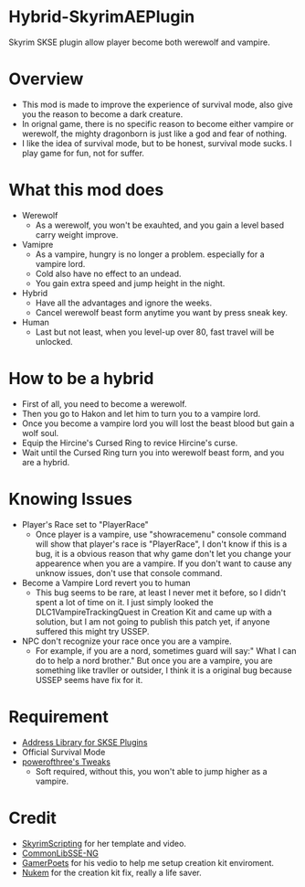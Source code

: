 # Hybrid-SkyrimAEPlugin
Skyrim SKSE plugin allow player become both werewolf and vampire.
# Overview
- This mod is made to improve the experience of survival mode, also give you the reason to become a dark creature.
- In orignal game, there is no specific reason to become either vampire or werewolf, the mighty dragonborn is just like a god and fear of nothing.
- I like the idea of survival mode, but to be honest, survival mode sucks. I play game for fun, not for suffer.
# What this mod does
- Werewolf
  * As a werewolf, you won't be exauhted, and you gain a level based carry weight improve.
- Vamipre
  * As a vampire, hungry is no longer a problem. especially for a vampire lord.
  * Cold also have no effect to an undead.
  * You gain extra speed and jump height in the night.
- Hybrid
  * Have all the advantages and ignore the weeks.
  * Cancel werewolf beast form anytime you want by press sneak key.
- Human
  * Last but not least, when you level-up over 80, fast travel will be unlocked.
# How to be a hybrid
- First of all, you need to become a werewolf.
- Then you go to Hakon and let him to turn you to a vampire lord.
- Once you become a vampire lord you will lost the beast blood but gain a wolf soul.
- Equip the Hircine's Cursed Ring to revice Hircine's curse.
- Wait until the Cursed Ring turn you into werewolf beast form, and you are a hybrid.
# Knowing Issues
- Player's Race set to "PlayerRace"
  * Once player is a vampire, use "showracemenu" console command will show that player's race is "PlayerRace", I don't know if this is a bug, it is a obvious reason that why game don't let you change your appearence when you are a vampire. If you don't want to cause any unknow issues, don't use that console command.
 - Become a Vampire Lord revert you to human
   * This bug seems to be rare, at least I never met it before, so I didn't spent a lot of time on it. I just simply looked the DLC1VampireTrackingQuest in Creation Kit and came up with a solution, but I am not going to publish this patch yet, if anyone suffered this might try USSEP.
- NPC don't recognize your race once you are a vampire.
  * For example, if you are a nord, sometimes guard will say:" What I can do to help a nord brother." But once you are a vampire, you are something like travller or outsider, I think it is a original bug because USSEP seems have fix for it.
# Requirement
- [Address Library for SKSE Plugins](https://www.nexusmods.com/skyrimspecialedition/mods/32444)
- Official Survival Mode
- [powerofthree's Tweaks](https://www.nexusmods.com/skyrimspecialedition/mods/51073)
  * Soft required, without this, you won't able to jump higher as a vampire.
# Credit
- [SkyrimScripting](https://github.com/mrowrpurr) for her template and video.
- [CommonLibSSE-NG](https://github.com/CharmedBaryon/CommonLibSSE-NG)
- [GamerPoets](https://www.youtube.com/watch?v=l3FuJA1UGvQ) for his vedio to help me setup creation kit enviroment.
- [Nukem](https://www.nexusmods.com/skyrimspecialedition/mods/20061) for the creation kit fix, really a life saver.
